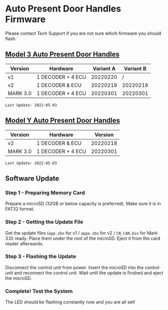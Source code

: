 # Auto Present Door Handles Firmware

Please contact Tech Support if you are not sure which firmware you should flash.

## [Model 3 Auto Present Door Handles](https://evoffer.com/product/model-3-auto-present-door-handles/)
| Version | Hardware | Variant A | Variant B |
| --- | --- | --- | --- |
| v1 | 1 DECODER + 4 ECU | 20220220 | / |
| v2 | 1 DECODER & ECU | 20220218 | 20220218 |
| MARK 3.0 | 1 DECODER + 4 ECU | 20220301 | 20220301 |

```
Last Update: 2022-05-03
```

## [Model Y Auto Present Door Handles](https://evoffer.com/product/model-y-auto-present-door-handles/)
| Version | Hardware | Version |
| --- | --- | --- |
| v2 | 1 DECODER & ECU | 20220218 |
| MARK 3.0 | 1 DECODER + 4 ECU | 20220301 |

```
Last Update: 2022-05-03
```

## Software Update
### Step 1 - Preparing Memory Card
Prepare a microSD (32GB or below capacity is preferred).
Make sure it is in FAT32 format.

### Step 2 - Getting the Update File
Get the update files (`app.zbo` for v1 / `appa.zbo` for v2 / `CN_CAN.bin` for Mark 3.0) ready. Place them under the root of the microSD. Eject it from the card reader afterwards.

### Step 3 - Flashing the Update
Disconnect the control unit from power.
Insert the microSD into the control unit and reconnect the control unit.
Wait until the update is finshed and eject the microSD.


### Complete! Test the System
The LED should be flashing constantly now and you are all set!


